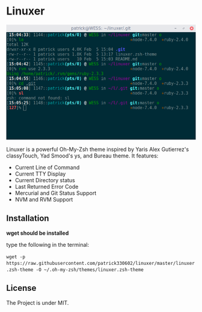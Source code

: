 # Linuxer

![screenshot](screenshot.png)

Linuxer is a powerful Oh-My-Zsh theme inspired by Yaris Alex Gutierrez's classyTouch, Yad Smood's ys, and Bureau theme. It features:

- Current Line of Command
- Current TTY Display
- Current Directory status
- Last Returned Error Code
- Mercurial and Git Status Support
- NVM and RVM Support

## Installation

**wget should be installed**

type the following in the terminal:

`wget -p https://raw.githubusercontent.com/patrick330602/linuxer/master/linuxer.zsh-theme -O ~/.oh-my-zsh/themes/linuxer.zsh-theme`

## License

The Project is under MIT.
